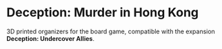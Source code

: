 # Deception: Murder in Hong Kong

3D printed organizers for the board game, compatible with the expansion **Deception: Undercover Allies**.
